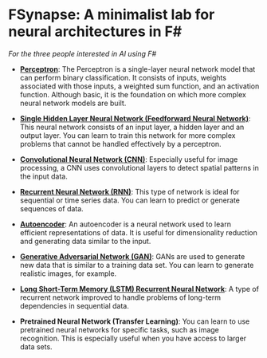 # FSynapse: A minimalist lab for neural architectures in F#
_For the three people interested in AI using F#_

- **[Perceptron](https://github.com/jonas1ara/FSynapse/blob/main/src/Simple-perceptron.fsx)**: The Perceptron is a single-layer neural network model that can perform binary classification. It consists of inputs, weights associated with those inputs, a weighted sum function, and an activation function. Although basic, it is the foundation on which more complex neural network models are built.

- **[Single Hidden Layer Neural Network (Feedforward Neural Network)](https://github.com/jonas1ara/FSynapse/blob/main/src/Feedforward.fsx)**: This neural network consists of an input layer, a hidden layer and an output layer. You can learn to train this network for more complex problems that cannot be handled effectively by a perceptron.

- **[Convolutional Neural Network (CNN)](https://github.com/jonas1ara/FSynapse/blob/main/src/Cnn1.fsx)**: Especially useful for image processing, a CNN uses convolutional layers to detect spatial patterns in the input data.

- **[Recurrent Neural Network (RNN)](https://github.com/jonas1ara/FSynapse/blob/main/src/Rnn1.fsx)**: This type of network is ideal for sequential or time series data. You can learn to predict or generate sequences of data.

- **[Autoencoder](https://github.com/jonas1ara/FSynapse/blob/main/src/Autoencoder.fsx)**: An autoencoder is a neural network used to learn efficient representations of data. It is useful for dimensionality reduction and generating data similar to the input.

- **[Generative Adversarial Network (GAN)](https://github.com/jonas1ara/FSynapse/blob/main/src/Gan.fsx)**: GANs are used to generate new data that is similar to a training data set. You can learn to generate realistic images, for example.

- **[Long Short-Term Memory (LSTM) Recurrent Neural Network](https://github.com/jonas1ara/FSynapse/blob/main/src/Lstm.fsx)**: A type of recurrent network improved to handle problems of long-term dependencies in sequential data.

- **Pretrained Neural Network (Transfer Learning)**: You can learn to use pretrained neural networks for specific tasks, such as image recognition. This is especially useful when you have access to larger data sets.
